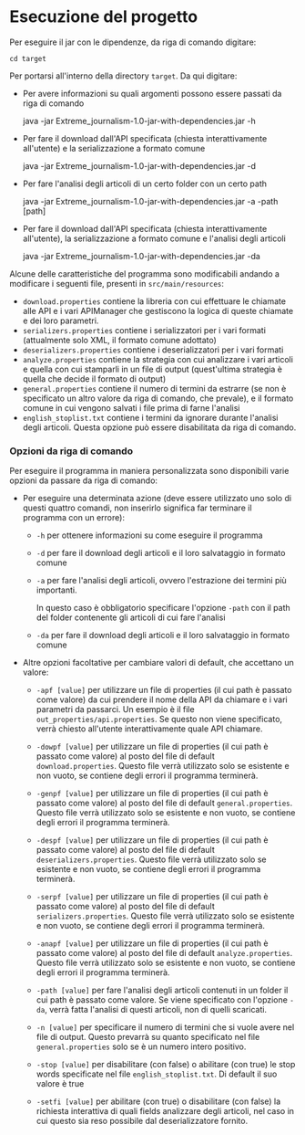 # Esecuzione del progetto
Per eseguire il jar con le dipendenze, da riga di comando digitare:

    cd target


Per portarsi all'interno della directory `target`. Da qui digitare:
* Per avere informazioni su quali argomenti possono essere passati da riga di comando


    java -jar Extreme_journalism-1.0-jar-with-dependencies.jar -h


* Per fare il download dall'API specificata (chiesta interattivamente all'utente) e la serializzazione a formato comune


    java -jar Extreme_journalism-1.0-jar-with-dependencies.jar -d


* Per fare l'analisi degli articoli di un certo folder con un certo path


    java -jar Extreme_journalism-1.0-jar-with-dependencies.jar -a -path [path]


* Per fare il download dall'API specificata (chiesta interattivamente all'utente), la serializzazione a formato comune e l'analisi degli articoli


    java -jar Extreme_journalism-1.0-jar-with-dependencies.jar -da

Alcune delle caratteristiche del programma sono modificabili andando a modificare i seguenti file, presenti in `src/main/resources`:
- `download.properties` contiene la libreria con cui effettuare le chiamate alle API e i vari APIManager che gestiscono la logica di queste chiamate e dei loro parametri.
- `serializers.properties` contiene i serializzatori per i vari formati (attualmente solo XML, il formato comune adottato)
- `deserializers.properties` contiene i deserializzatori per i vari formati
- `analyze.properties` contiene la strategia con cui analizzare i vari articoli e quella con cui stamparli in un file di output (quest'ultima strategia è quella che decide il formato di output)
- `general.properties` contiene il numero di termini da estrarre (se non è specificato un altro valore da riga di comando, che prevale), e il formato comune in cui vengono salvati i file prima di farne l'analisi
- `english_stoplist.txt` contiene i termini da ignorare durante l'analisi degli articoli. Questa opzione può essere disabilitata da riga di comando.

### Opzioni da riga di comando

Per eseguire il programma in maniera personalizzata sono disponibili varie opzioni da passare da riga di comando:

- Per eseguire una determinata azione (deve essere utilizzato uno solo di questi quattro comandi, non inserirlo significa
  far terminare il programma con un errore):
    - `-h` per ottenere informazioni su come eseguire il programma
  
    - `-d` per fare il download degli articoli e il loro salvataggio in formato comune
  
    - `-a` per fare l'analisi degli articoli, ovvero l'estrazione dei termini più importanti.
  
      In questo caso è obbligatorio specificare l'opzione `-path` con il path del folder contenente gli articoli di cui fare l'analisi
  
    - `-da` per fare il download degli articoli e il loro salvataggio in formato comune

- Altre opzioni facoltative per cambiare valori di default, che accettano un valore:

    - `-apf [value]` per utilizzare un file di properties (il cui path è passato come valore) da cui prendere il nome della API da chiamare
      e i vari parametri da passarci. Un esempio è il file `out_properties/api.properties`.
      Se questo non viene specificato, verrà chiesto all'utente interattivamente quale API chiamare.
  
    - `-dowpf [value]` per utilizzare un file di properties (il cui path è passato come valore) al posto del file di default
      `download.properties`. Questo file verrà utilizzato solo se esistente e non vuoto, se contiene degli errori il programma terminerà.
  
    - `-genpf [value]` per utilizzare un file di properties (il cui path è passato come valore) al posto del file di default
      `general.properties`. Questo file verrà utilizzato solo se esistente e non vuoto, se contiene degli errori il programma terminerà.
  
    - `-despf [value]` per utilizzare un file di properties (il cui path è passato come valore) al posto del file di default
      `deserializers.properties`. Questo file verrà utilizzato solo se esistente e non vuoto, se contiene degli errori il programma terminerà.
  
    - `-serpf [value]` per utilizzare un file di properties (il cui path è passato come valore) al posto del file di default
      `serializers.properties`. Questo file verrà utilizzato solo se esistente e non vuoto, se contiene degli errori il programma terminerà.
  
    - `-anapf [value]` per utilizzare un file di properties (il cui path è passato come valore) al posto del file di default
      `analyze.properties`. Questo file verrà utilizzato solo se esistente e non vuoto, se contiene degli errori il programma terminerà.
  
    - `-path [value]` per fare l'analisi degli articoli contenuti in un folder il cui path è passato come valore. Se viene specificato con
      l'opzione `-da`, verrà fatta l'analisi di questi articoli, non di quelli scaricati.
  
    - `-n [value]` per specificare il numero di termini che si vuole avere nel file di output. Questo prevarrà su quanto specificato nel file
      `general.properties` solo se è un numero intero positivo.
  
    - `-stop [value]` per disabilitare (con false) o abilitare (con true) le stop words specificate nel file `english_stoplist.txt`. Di default il suo valore è true
  
    - `-setfi [value]` per abilitare (con true) o disabilitare (con false) la richiesta interattiva di quali fields analizzare degli articoli, nel caso in cui questo sia reso
      possibile dal deserializzatore fornito.


